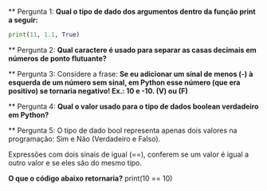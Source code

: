** Pergunta 1:
**Qual o tipo de dado dos argumentos dentro da função print a seguir:**

~~~~python
print(11, 1.1, True)
~~~~

** Pergunta 2:
**Qual caractere é usado para separar as casas decimais em números de ponto flutuante?**

** Pergunta 3:
Considere a frase:
**Se eu adicionar um sinal de menos (-) à esquerda de um número sem sinal, em Python esse número (que era positivo) se tornaria negativo! Ex.: 10 e -10. (V) ou (F)**

** Pergunta 4:
**Qual o valor usado para o tipo de dados boolean verdadeiro em Python?**

** Pergunta 5:
O tipo de dado bool representa apenas dois valores na programação: Sim e Não (Verdadeiro e Falso).

Expressões com dois sinais de igual (==), conferem se um valor é igual a outro valor e se eles são do mesmo tipo.

**O que o código abaixo retornaria?**
print(10 == 10)




